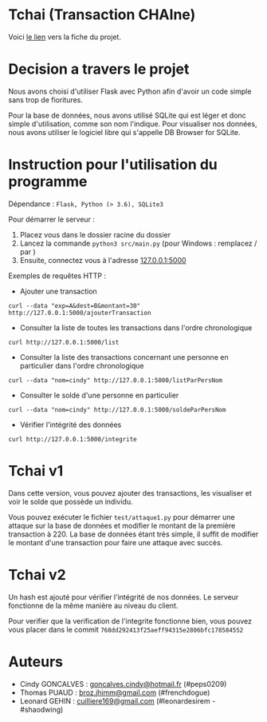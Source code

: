 # Tchai (Transaction CHAIne)

Voici [le lien](https://kirgizov.link/teaching/esirem/advanced-information-systems-2019/TP-PROJET-TCHAI.pdf) vers la fiche du projet.

# Decision a travers le projet

Nous avons choisi d'utiliser Flask avec Python afin d'avoir un code simple sans trop de fioritures.

Pour la base de données, nous avons utilisé SQLite qui est léger et donc simple d'utilisation, comme son nom l'indique. Pour visualiser nos données, nous avons utiliser le logiciel libre qui s'appelle DB Browser for SQLite.

# Instruction pour l'utilisation du programme

Dépendance : ```Flask, Python (> 3.6), SQLite3```

Pour démarrer le serveur :
1. Placez vous dans le dossier racine du dossier
1. Lancez la commande ```python3 src/main.py``` (pour Windows : remplacez / par \)
1. Ensuite, connectez vous à l'adresse [127.0.0.1:5000](127.0.0.1:5000)

Exemples de requêtes HTTP :

- Ajouter une transaction

```curl --data "exp=A&dest=B&montant=30" http://127.0.0.1:5000/ajouterTransaction```


- Consulter la liste de toutes les transactions dans l'ordre chronologique

```curl http://127.0.0.1:5000/list```


- Consulter la liste des transactions concernant une personne en particulier dans l'ordre chronologique

```curl --data "nom=cindy" http://127.0.0.1:5000/listParPersNom```


- Consulter le solde d'une personne en particulier

```curl --data "nom=cindy" http://127.0.0.1:5000/soldeParPersNom```


- Vérifier l'intégrité des données

```curl http://127.0.0.1:5000/integrite```

# Tchai v1

Dans cette version, vous pouvez ajouter des transactions, les visualiser et voir le solde que possède un individu.

Vous pouvez exécuter le fichier ```test/attaque1.py``` pour démarrer une attaque sur la base de données et modifier le montant de la première transaction à 220. La base de données étant très simple, il suffit de modifier le montant d'une transaction pour faire une attaque avec succès.

# Tchai v2

Un hash est ajouté pour vérifier l'intégrité de nos données. Le serveur fonctionne de la même manière au niveau du client.

Pour verifier que la verification de l'integrite fonctionne bien, vous pouvez vous placer dans le commit ```768dd292413f25aeff94315e2806bfc178584552```

# Auteurs

- Cindy GONCALVES : goncalves.cindy@hotmail.fr (#peps0209)
- Thomas PUAUD : broz.jhimm@gmail.com (#frenchdogue)
- Leonard GEHIN : cuilliere169@gmail.com (#leonardesirem - #shaodwing)


